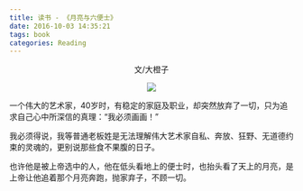 ```yaml
---
title: 读书 - 《月亮与六便士》
date: 2016-10-03 14:35:21
tags: book
categories: Reading
---
```


<center>文/大橙子

![](/images/moon-and-peny.jpg)

</center>

一个伟大的艺术家，40岁时，有稳定的家庭及职业，却突然放弃了一切，只为追求自己心中所深信的真理：“我必须画画！”

我必须得说，我等普通老板姓是无法理解伟大艺术家自私、奔放、狂野、无道德约束的灵魂的，更别说那些食不果腹的日子。

也许他是被上帝选中的人，他在低头看地上的便士时，也抬头看了天上的月亮，是上帝让他追着那个月亮奔跑，抛家弃子，不顾一切。
